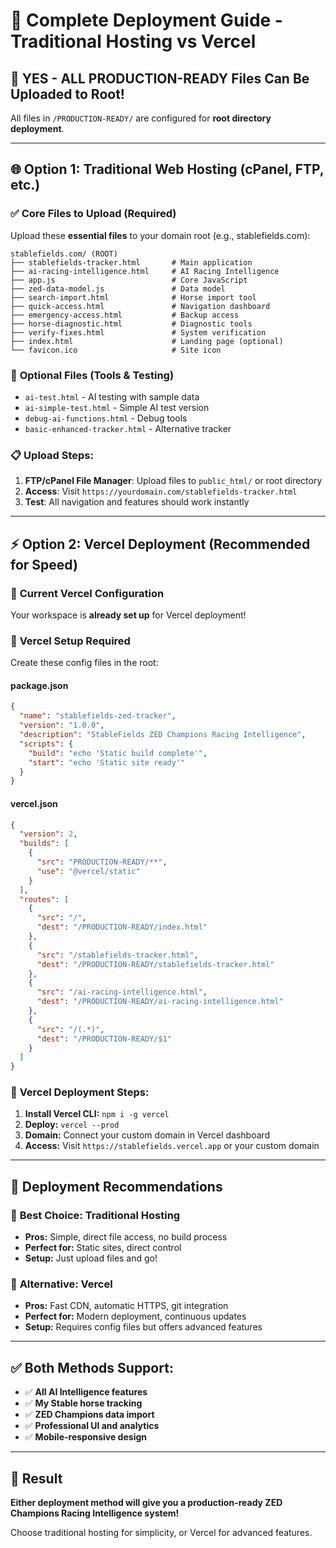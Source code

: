 # 🚀 Complete Deployment Guide - Traditional Hosting vs Vercel

## 📂 **YES - ALL PRODUCTION-READY Files Can Be Uploaded to Root!**

All files in `/PRODUCTION-READY/` are configured for **root directory deployment**.

---

## 🌐 **Option 1: Traditional Web Hosting (cPanel, FTP, etc.)**

### ✅ **Core Files to Upload (Required)**

Upload these **essential files** to your domain root (e.g., stablefields.com):

```
stablefields.com/ (ROOT)
├── stablefields-tracker.html       # Main application
├── ai-racing-intelligence.html     # AI Racing Intelligence
├── app.js                          # Core JavaScript
├── zed-data-model.js               # Data model
├── search-import.html              # Horse import tool
├── quick-access.html               # Navigation dashboard
├── emergency-access.html           # Backup access
├── horse-diagnostic.html           # Diagnostic tools
├── verify-fixes.html               # System verification
├── index.html                      # Landing page (optional)
└── favicon.ico                     # Site icon
```

### 🔧 **Optional Files (Tools & Testing)**
- `ai-test.html` - AI testing with sample data
- `ai-simple-test.html` - Simple AI test version
- `debug-ai-functions.html` - Debug tools
- `basic-enhanced-tracker.html` - Alternative tracker

### 📋 **Upload Steps:**
1. **FTP/cPanel File Manager**: Upload files to `public_html/` or root directory
2. **Access**: Visit `https://yourdomain.com/stablefields-tracker.html`
3. **Test**: All navigation and features should work instantly

---

## ⚡ **Option 2: Vercel Deployment (Recommended for Speed)**

### 🎯 **Current Vercel Configuration**

Your workspace is **already set up** for Vercel deployment!

### 📁 **Vercel Setup Required**

Create these config files in the root:

#### **package.json**
```json
{
  "name": "stablefields-zed-tracker",
  "version": "1.0.0",
  "description": "StableFields ZED Champions Racing Intelligence",
  "scripts": {
    "build": "echo 'Static build complete'",
    "start": "echo 'Static site ready'"
  }
}
```

#### **vercel.json**
```json
{
  "version": 2,
  "builds": [
    {
      "src": "PRODUCTION-READY/**",
      "use": "@vercel/static"
    }
  ],
  "routes": [
    {
      "src": "/",
      "dest": "/PRODUCTION-READY/index.html"
    },
    {
      "src": "/stablefields-tracker.html",
      "dest": "/PRODUCTION-READY/stablefields-tracker.html"
    },
    {
      "src": "/ai-racing-intelligence.html", 
      "dest": "/PRODUCTION-READY/ai-racing-intelligence.html"
    },
    {
      "src": "/(.*)",
      "dest": "/PRODUCTION-READY/$1"
    }
  ]
}
```

### 🚀 **Vercel Deployment Steps:**

1. **Install Vercel CLI:** `npm i -g vercel`
2. **Deploy:** `vercel --prod`
3. **Domain:** Connect your custom domain in Vercel dashboard
4. **Access:** Visit `https://stablefields.vercel.app` or your custom domain

---

## 🎯 **Deployment Recommendations**

### 🥇 **Best Choice: Traditional Hosting**
- **Pros:** Simple, direct file access, no build process
- **Perfect for:** Static sites, direct control
- **Setup:** Just upload files and go!

### 🥈 **Alternative: Vercel**
- **Pros:** Fast CDN, automatic HTTPS, git integration
- **Perfect for:** Modern deployment, continuous updates
- **Setup:** Requires config files but offers advanced features

---

## ✅ **Both Methods Support:**

- ✅ **All AI Intelligence features**
- ✅ **My Stable horse tracking**
- ✅ **ZED Champions data import**
- ✅ **Professional UI and analytics**
- ✅ **Mobile-responsive design**

---

## 🎉 **Result**

**Either deployment method will give you a production-ready ZED Champions Racing Intelligence system!**

Choose traditional hosting for simplicity, or Vercel for advanced features.
